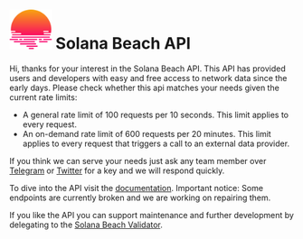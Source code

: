 # <img src="solanabeach.svg" height="70px"> Solana Beach API

Hi, thanks for your interest in the Solana Beach API.
This API has provided users and developers with easy and free access to network data since the early days.
Please check whether this api matches your needs given the current rate limits:
- A general rate limit of 100 requests per 10 seconds. This limit applies to every request.
- An on-demand rate limit of 600 requests per 20 minutes. This limit applies to every request that triggers a call to an external data provider.

If you think we can serve your needs just ask any team member over [Telegram](https://t.me/+UW04VHylcMdlZmUy) or [Twitter](https://twitter.com/solanabeach_io) for a key and we will respond quickly.

To dive into the API visit the [documentation](https://app.swaggerhub.com/apis-docs/V2261/solanabeach-backend_api/0.0.1). Important notice: Some endpoints are currently broken and we are working on repairing them.

If you like the API you can support maintenance and further development by delegating to the [Solana Beach Validator](https://solanabeach.io/validator/BeachiopjxQxL7CaHNSZsynApiZCKx9QFVtcWNz3jDBo).
